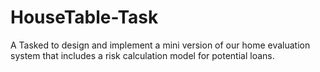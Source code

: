 # HouseTable-Task
A Tasked to design and implement a mini version of our home evaluation system that includes a risk calculation model for potential loans.
